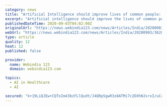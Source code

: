 ```yaml
---
category: news
title: "Artificial Intelligence should improve lives of common people: Telangana IT Minister"
excerpt: "Artificial intelligence should improve the lives of common people, said State Information Technology and Industries Minister KT Rama Rao. The Minister said that AI is a powerful tool which makes room for government innovation,"
publishedDateTime: 2020-09-03T04:02:00Z
originalUrl: "https://news.webindia123.com/news/Articles/India/20200903/3620234.html"
webUrl: "https://news.webindia123.com/news/Articles/India/20200903/3620234.html"
type: article
quality: 12
heat: 12
published: false

provider:
  name: Webindia 123
  domain: webindia123.com

topics:
  - AI in Healthcare
  - AI

secured: "k+19LiQJEw+CQToIm43bzFLlQudt/J4QRp5gwR3z8ATMi7c2DXhNJsrxI/uCamxuItXNzArqCtR6QcVr+NKRt13fF/IrjI7xiFdqqCJtIgVNh9217l9zRK/giYD7Jr9WEgfuht+zxBBOuYquXdfxXzsiGzpAfH6Lh0+7TgTL+llN8/dTco9Zz7hxU8gSFnGJLmHLJ2tzJcnH8SQFqYanFmNdOxyA19G0vUB1uVBOhNhgs4wKKkZiibyTlAoMhb0JCZyhPQFT1IoKKw+yqch6WUK0DnKsxAHW8IVf7SY0cNsbo9kBt6IQP66EV9IBAtyONURyjk24lMHkaHOf9EPJavwYBn+mwHyigZtQ4C7rUdw=;AalEZuG5BKySQdeZjJSZvA=="
---
```


